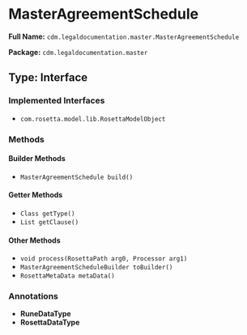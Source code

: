 # MasterAgreementSchedule

**Full Name:** `cdm.legaldocumentation.master.MasterAgreementSchedule`

**Package:** `cdm.legaldocumentation.master`

## Type: Interface

### Implemented Interfaces

- `com.rosetta.model.lib.RosettaModelObject`

### Methods

#### Builder Methods

- `MasterAgreementSchedule build()`

#### Getter Methods

- `Class getType()`
- `List getClause()`

#### Other Methods

- `void process(RosettaPath arg0, Processor arg1)`
- `MasterAgreementScheduleBuilder toBuilder()`
- `RosettaMetaData metaData()`

### Annotations

- **RuneDataType**
- **RosettaDataType**


